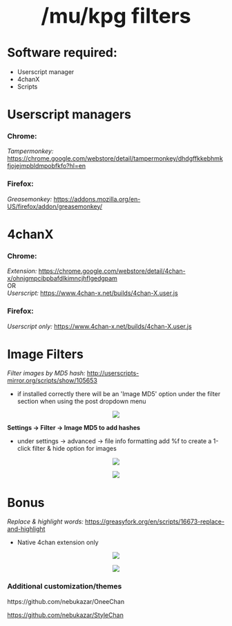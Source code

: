 <p align="center">
<b><font size="32"> /mu/kpg filters</font></b>
</p> 

<h1>Software required:</h1>

* Userscript manager
* 4chanX
* Scripts

<h1>Userscript managers</h1>

<h3>Chrome:</h3>

<i>Tampermonkey:</i> https://chrome.google.com/webstore/detail/tampermonkey/dhdgffkkebhmkfjojejmpbldmpobfkfo?hl=en

<h3>Firefox:</h3>

<i>Greasemonkey:</i> https://addons.mozilla.org/en-US/firefox/addon/greasemonkey/

<h1>4chanX</h1>

<h3>Chrome:</h3>

  <i>Extension:</i> https://chrome.google.com/webstore/detail/4chan-x/ohnjgmpcibpbafdlkimncjhflgedgpam
<br>
  OR
</br>
  <i>Userscript:</i> https://www.4chan-x.net/builds/4chan-X.user.js
     
<h3>Firefox:</h3>

<i>Userscript only:</i> https://www.4chan-x.net/builds/4chan-X.user.js

<h1>Image Filters</h1>

<i>Filter images by MD5 hash:</i> http://userscripts-mirror.org/scripts/show/105653
  * if installed correctly there will be an 'Image MD5' option under the filter section when using the post dropdown menu 
<p align="center">
<img src="http://i.imgur.com/8FTkMjG.jpg">
</p>

<b>Settings -> Filter -> Image MD5 to add hashes</b>

* under settings -> advanced -> file info formatting add %f to create a 1-click filter & hide option for images
<p align="center">
<img src="http://i.imgur.com/4PEsVxM.jpg">
</p>
<p align="center">
<img src="http://i.imgur.com/McjCWN9.jpg">
</p>


<h1>Bonus</h1>

<i>Replace & highlight words:</i> https://greasyfork.org/en/scripts/16673-replace-and-highlight
* Native 4chan extension only
<p align="center">
<img src="https://i.imgur.com/IWRxC9M.jpg">
</p>
<p align="center">
<img src="https://i.imgur.com/ufHQdM7.jpg">
</p>

<h3>Additional customization/themes</h3>
https://github.com/nebukazar/OneeChan

https://github.com/nebukazar/StyleChan


